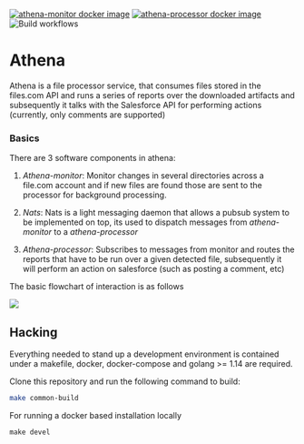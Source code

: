 [![athena-monitor docker image](https://quay.io/repository/athena/athena-monitor-linux-amd64/status "Docker Repository on Quay")](https://quay.io/repository/athena/athena-monitor-linux-amd64)
[![athena-processor docker image](https://quay.io/repository/athena/athena-processor-linux-amd64/status "Docker Repository on Quay")](https://quay.io/repository/athena/athena-processor-linux-amd64)
![Build workflows](https://github.com/project-athena/athena-core/.github/workflows/tests.yml/badge.svg)

# Athena

Athena is a file processor service, that consumes files stored in
the files.com API and runs a series of reports over the downloaded artifacts
and subsequently it talks with the Salesforce API for performing actions (currently,
only comments are supported)

### Basics

There are 3 software components in athena:

1. *Athena-monitor*: Monitor changes in several directories across a
   file.com account and if new files are found those are sent to the processor for
   background processing.
   
2. *Nats*: Nats is a light messaging daemon that allows a pubsub
system to be implemented on top, its used to dispatch messages
   from *athena-monitor* to a *athena-processor*
   
3. *Athena-processor*: Subscribes to messages from monitor and
routes the reports that have to be run over a given detected file,
   subsequently it will perform an action on salesforce (such as posting a comment, etc)

The basic flowchart of interaction is as follows

[![](https://mermaid.ink/img/eyJjb2RlIjoiZ3JhcGggVERcbiAgICBBW0F0aGVuYSBNb25pdG9yXSAtLT58RmV0Y2ggRmlsZXN8IEIoRmlsZXMuY29tIEFQSSlcbiAgICBCIC0tPiBDe05ldyBmaWxlcyB0byBwcm9jZXNzP31cbiAgICBDIC0tPnxZZXN8IEQoTmF0cyBNZXNzYWdlKVxuICAgIEMgLS0-fE5vfCBBXG4gICAgRCAtLT58RmlsZXBhdGh8RVtBdGhlbmEgUHJvY2Vzc29yXVxuICAgIEVbQXRoZW5hIFByb2Nlc3Nvcl0tLT4gRntQb3N0IGNvbW1lbnQgb24gY2FzZT99XG4gICAgRiAtLT58WWVzfCBHKFNhbGVzZm9yY2UgQVBJKVxuICAgIEYgLS0-fE5vfEFcbiIsIm1lcm1haWQiOnsidGhlbWUiOiJkZWZhdWx0In0sInVwZGF0ZUVkaXRvciI6ZmFsc2V9)](https://mermaid-js.github.io/mermaid-live-editor/#/edit/eyJjb2RlIjoiZ3JhcGggVERcbiAgICBBW0F0aGVuYSBNb25pdG9yXSAtLT58RmV0Y2ggRmlsZXN8IEIoRmlsZXMuY29tIEFQSSlcbiAgICBCIC0tPiBDe05ldyBmaWxlcyB0byBwcm9jZXNzP31cbiAgICBDIC0tPnxZZXN8IEQoTmF0cyBNZXNzYWdlKVxuICAgIEMgLS0-fE5vfCBBXG4gICAgRCAtLT58RmlsZXBhdGh8RVtBdGhlbmEgUHJvY2Vzc29yXVxuICAgIEVbQXRoZW5hIFByb2Nlc3Nvcl0tLT4gRntQb3N0IGNvbW1lbnQgb24gY2FzZT99XG4gICAgRiAtLT58WWVzfCBHKFNhbGVzZm9yY2UgQVBJKVxuICAgIEYgLS0-fE5vfEFcbiIsIm1lcm1haWQiOnsidGhlbWUiOiJkZWZhdWx0In0sInVwZGF0ZUVkaXRvciI6ZmFsc2V9)

## Hacking

Everything needed to stand up a development environment 
is contained under a makefile, docker, docker-compose and golang >= 1.14 are required.

Clone this repository and run the following command to build:

```sh
make common-build
```

For running a docker based installation locally
```shell
make devel
```


